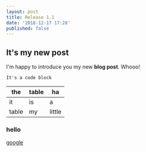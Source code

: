 ```yaml
---
layout: post
title: Release 1.1
date: '2018-12-17 17:28'
published: false
---
```


## It's my new post

I'm happy to introduce you my new **blog post**. Whooo!

`It's a code block`

the   | table | ha
------|-------|-------
it    | is    | a
table | my    | little

### hello


[google][f731c914]

  [f731c914]: https://google.com "title"
